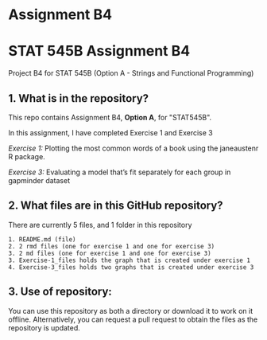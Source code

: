 Assignment B4
================

# STAT 545B Assignment B4

Project B4 for STAT 545B (Option A - Strings and Functional Programming)

## 1. What is in the repository?

This repo contains Assignment B4, **Option A**, for "STAT545B".

In this assignment, I have completed Exercise 1 and Exercise 3

*Exercise 1:* Plotting the most common words of a book using the janeaustenr R package.

*Exercise 3:* Evaluating a model that’s fit separately for each group in gapminder dataset

## 2. What files are in this GitHub repository?

There are currently 5 files, and 1 folder in this repository

```
1. README.md (file)
2. 2 rmd files (one for exercise 1 and one for exercise 3)
3. 2 md files (one for exercise 1 and one for exercise 3)
3. Exercise-1_files holds the graph that is created under exercise 1
4. Exercise-3_files holds two graphs that is created under exercise 3

```

## 3. Use of repository: 

You can use this repository as both a directory or download it to work on it offline. Alternatively, you can request a pull request to obtain the files as the repository is updated.

